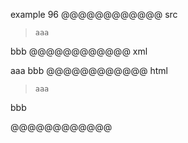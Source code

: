 example 96
@@@@@@@@@@@@ src
> ```
> aaa

bbb
@@@@@@@@@@@@ xml
<?xml version="1.0" encoding="UTF-8"?>
<!DOCTYPE document SYSTEM "CommonMark.dtd">
<document xmlns="http://commonmark.org/xml/1.0">
  <block_quote>
    <code_block>aaa
</code_block>
  </block_quote>
  <paragraph>
    <text>bbb</text>
  </paragraph>
</document>
@@@@@@@@@@@@ html
<blockquote>
<pre><code>aaa
</code></pre>
</blockquote>
<p>bbb</p>
@@@@@@@@@@@@
